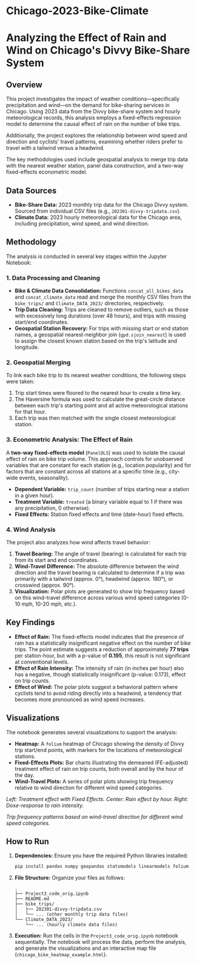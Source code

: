 # Chicago-2023-Bike-Climate


# Analyzing the Effect of Rain and Wind on Chicago's Divvy Bike-Share System

## Overview

This project investigates the impact of weather conditions—specifically precipitation and wind—on the demand for bike-sharing services in Chicago. Using 2023 data from the Divvy bike-share system and hourly meteorological records, this analysis employs a fixed-effects regression model to determine the causal effect of rain on the number of bike trips.

Additionally, the project explores the relationship between wind speed and direction and cyclists' travel patterns, examining whether riders prefer to travel with a tailwind versus a headwind.

The key methodologies used include geospatial analysis to merge trip data with the nearest weather station, panel data construction, and a two-way fixed-effects econometric model.

## Data Sources

  * **Bike-Share Data:** 2023 monthly trip data for the Chicago Divvy system. Sourced from individual CSV files (e.g., `202301-divvy-tripdata.csv`).
  * **Climate Data:** 2023 hourly meteorological data for the Chicago area, including precipitation, wind speed, and wind direction.

## Methodology

The analysis is conducted in several key stages within the Jupyter Notebook:

### 1\. Data Processing and Cleaning

  * **Bike & Climate Data Consolidation:** Functions `concat_all_bikes_data` and `concat_climate_data` read and merge the monthly CSV files from the `bike_trips/` and `Climate_DATA_2023/` directories, respectively.
  * **Trip Data Cleaning:** Trips are cleaned to remove outliers, such as those with excessively long durations (over 48 hours), and trips with missing start/end coordinates.
  * **Geospatial Station Recovery:** For trips with missing start or end station names, a geospatial nearest-neighbor join (`gpd.sjoin_nearest`) is used to assign the closest known station based on the trip's latitude and longitude.

### 2\. Geospatial Merging

To link each bike trip to its nearest weather conditions, the following steps were taken:

1.  Trip start times were floored to the nearest hour to create a time key.
2.  The Haversine formula was used to calculate the great-circle distance between each trip's starting point and all active meteorological stations for that hour.
3.  Each trip was then matched with the single closest meteorological station.

### 3\. Econometric Analysis: The Effect of Rain

A **two-way fixed-effects model** (`PanelOLS`) was used to isolate the causal effect of rain on bike trip volume. This approach controls for unobserved variables that are constant for each station (e.g., location popularity) and for factors that are constant across all stations at a specific time (e.g., city-wide events, seasonality).

  * **Dependent Variable:** `trip_count` (number of trips starting near a station in a given hour).
  * **Treatment Variable:** `treated` (a binary variable equal to 1 if there was any precipitation, 0 otherwise).
  * **Fixed Effects:** Station fixed effects and time (date-hour) fixed effects.

### 4\. Wind Analysis

The project also analyzes how wind affects travel behavior:

1.  **Travel Bearing:** The angle of travel (bearing) is calculated for each trip from its start and end coordinates.
2.  **Wind-Travel Difference:** The absolute difference between the wind direction and the travel bearing is calculated to determine if a trip was primarily with a tailwind (approx. 0°), headwind (approx. 180°), or crosswind (approx. 90°).
3.  **Visualization:** Polar plots are generated to show trip frequency based on this wind-travel difference across various wind speed categories (0-10 mph, 10-20 mph, etc.).

## Key Findings

  * **Effect of Rain:** The fixed-effects model indicates that the presence of rain has a statistically insignificant negative effect on the number of bike trips. The point estimate suggests a reduction of approximately **77 trips** per station-hour, but with a p-value of **0.195**, this result is not significant at conventional levels.
  * **Effect of Rain Intensity:** The intensity of rain (in inches per hour) also has a negative, though statistically insignificant (p-value: 0.173), effect on trip counts.
  * **Effect of Wind:** The polar plots suggest a behavioral pattern where cyclists tend to avoid riding directly into a headwind, a tendency that becomes more pronounced as wind speed increases.

## Visualizations

The notebook generates several visualizations to support the analysis:

  * **Heatmap:** A `folium` heatmap of Chicago showing the density of Divvy trip start/end points, with markers for the locations of meteorological stations.
  * **Fixed-Effects Plots:** Bar charts illustrating the demeaned (FE-adjusted) treatment effect of rain on trip counts, both overall and by the hour of the day.
  * **Wind-Travel Plots:** A series of polar plots showing trip frequency relative to wind direction for different wind speed categories.

*Left: Treatment effect with Fixed Effects. Center: Rain effect by hour. Right: Dose-response to rain intensity.*

*Trip frequency patterns based on wind-travel direction for different wind speed categories.*

## How to Run

1.  **Dependencies:** Ensure you have the required Python libraries installed:

    ```bash
    pip install pandas numpy geopandas statsmodels linearmodels folium matplotlib seaborn scikit-learn
    ```

2.  **File Structure:** Organize your files as follows:

    ```
    .
    ├── Project3_code_orig.ipynb
    ├── README.md
    ├── bike_trips/
    │   ├── 202301-divvy-tripdata.csv
    │   └── ... (other monthly trip data files)
    └── Climate_DATA_2023/
        └── ... (hourly climate data files)
    ```

3.  **Execution:** Run the cells in the `Project3_code_orig.ipynb` notebook sequentially. The notebook will process the data, perform the analysis, and generate the visualizations and an interactive map file (`chicago_bike_heatmap_example.html`).
